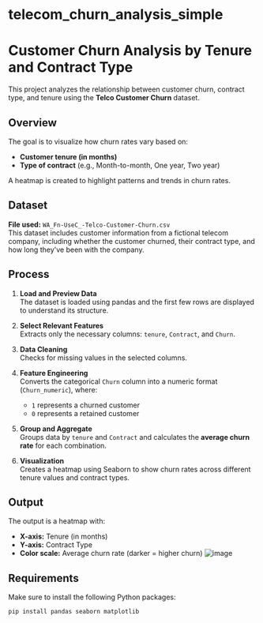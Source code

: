 # telecom_churn_analysis_simple

# Customer Churn Analysis by Tenure and Contract Type

This project analyzes the relationship between customer churn, contract type, and tenure using the **Telco Customer Churn** dataset.

## Overview

The goal is to visualize how churn rates vary based on:
- **Customer tenure (in months)**
- **Type of contract** (e.g., Month-to-month, One year, Two year)

A heatmap is created to highlight patterns and trends in churn rates.

## Dataset

**File used:** `WA_Fn-UseC_-Telco-Customer-Churn.csv`  
This dataset includes customer information from a fictional telecom company, including whether the customer churned, their contract type, and how long they've been with the company.

## Process

1. **Load and Preview Data**  
   The dataset is loaded using pandas and the first few rows are displayed to understand its structure.

2. **Select Relevant Features**  
   Extracts only the necessary columns: `tenure`, `Contract`, and `Churn`.

3. **Data Cleaning**  
   Checks for missing values in the selected columns.

4. **Feature Engineering**  
   Converts the categorical `Churn` column into a numeric format (`Churn_numeric`), where:
   - `1` represents a churned customer
   - `0` represents a retained customer

5. **Group and Aggregate**  
   Groups data by `tenure` and `Contract` and calculates the **average churn rate** for each combination.

6. **Visualization**  
   Creates a heatmap using Seaborn to show churn rates across different tenure values and contract types.

## Output

The output is a heatmap with:
- **X-axis:** Tenure (in months)
- **Y-axis:** Contract Type
- **Color scale:** Average churn rate (darker = higher churn)
  ![image](https://github.com/user-attachments/assets/2c539b7f-5b06-402b-a096-48bbc4a23dd9)


## Requirements

Make sure to install the following Python packages:
```bash
pip install pandas seaborn matplotlib
